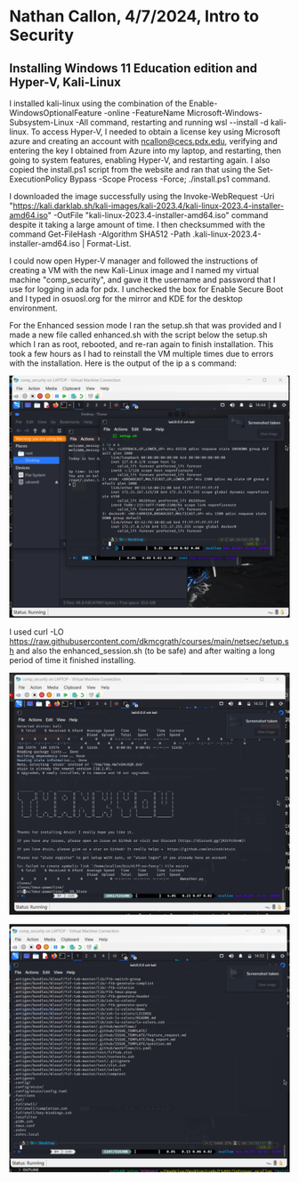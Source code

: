 # Nathan Callon, 4/7/2024, Intro to Security

## Installing Windows 11 Education edition and Hyper-V, Kali-Linux

I installed kali-linux using the combination of the Enable-WindowsOptionalFeature -online -FeatureName Microsoft-Windows-Subsystem-Linux -All command, restarting and running wsl --install -d kali-linux. To access Hyper-V, I needed to obtain a license key using Microsoft azure and creating an account with ncallon@cecs.pdx.edu, verifying and entering the key I obtained from Azure into my laptop, and restarting, then going to system features, enabling Hyper-V, and restarting again. I also copied the install.ps1 script from the website and ran that using the Set-ExecutionPolicy Bypass -Scope Process -Force; ./install.ps1 command.

I downloaded the image successfully using the Invoke-WebRequest -Uri "https://kali.darklab.sh/kali-images/kali-2023.4/kali-linux-2023.4-installer-amd64.iso" -OutFile "kali-linux-2023.4-installer-amd64.iso" command despite it taking a large amount of time. I then checksummed with the command Get-FileHash -Algorithm SHA512 -Path .kali-linux-2023.4-installer-amd64.iso | Format-List.

I could now open Hyper-V manager and followed the instructions of creating a VM with the new Kali-Linux image and I named my virtual machine "comp_security", and gave it the username and password that I use for logging in ada for pdx. I unchecked the box for Enable Secure Boot and I typed in osuosl.org for the mirror and KDE for the desktop environment.

For the Enhanced session mode I ran the setup.sh that was provided and I made a new file called enhanced.sh with the script below the setup.sh which I ran as root, rebooted, and re-ran again to finish installation. This took a few hours as I had to reinstall the VM multiple times due to errors with the installation. Here is the output of the ip a s command:

![Screenshot:](image-1.png)

I used curl -LO https://raw.githubusercontent.com/dkmcgrath/courses/main/netsec/setup.sh and also the enhanced_session.sh (to be safe) and after waiting a long period of time it finished installing.

![Screenshot 1 for setup.sh](image.png)

![Screenshot 2 for setup.sh](image-2.png)
